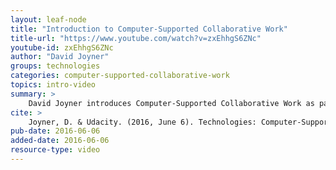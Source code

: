 ```yaml
---
layout: leaf-node
title: "Introduction to Computer-Supported Collaborative Work"
title-url: "https://www.youtube.com/watch?v=zxEhhgS6ZNc"
youtube-id: zxEhhgS6ZNc
author: "David Joyner"
groups: technologies
categories: computer-supported-collaborative-work
topics: intro-video
summary: >
    David Joyner introduces Computer-Supported Collaborative Work as part of Technologies.
cite: >
    Joyner, D. & Udacity. (2016, June 6). Technologies: Computer-Supported Collaborative Work Introductory Video. Retrieved from https://www.youtube.com/watch?v=zxEhhgS6ZNc
pub-date: 2016-06-06
added-date: 2016-06-06
resource-type: video
---
```

